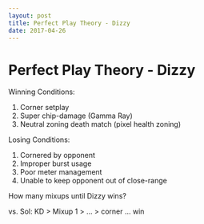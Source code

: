 ```yaml
---
layout: post
title: Perfect Play Theory - Dizzy
date: 2017-04-26
---
```


# Perfect Play Theory - Dizzy #

Winning Conditions:

1. Corner setplay
2. Super chip-damage (Gamma Ray)
3. Neutral zoning death match (pixel health zoning)

Losing Conditions:

1. Cornered by opponent
2. Improper burst usage
3. Poor meter management 
4. Unable to keep opponent out of close-range

How many mixups until Dizzy wins?

vs. Sol: KD > Mixup 1 > ... > corner ... win
